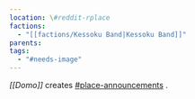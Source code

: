 ```yaml
---
location: \#reddit-rplace
factions:
  - "[[factions/Kessoku Band|Kessoku Band]]"
parents: 
tags:
  - "#needs-image"
---
```

*[[Domo]]* creates [\#place-announcements](https://discord.com/channels/1093664259273130084/1131581481903456358) .
